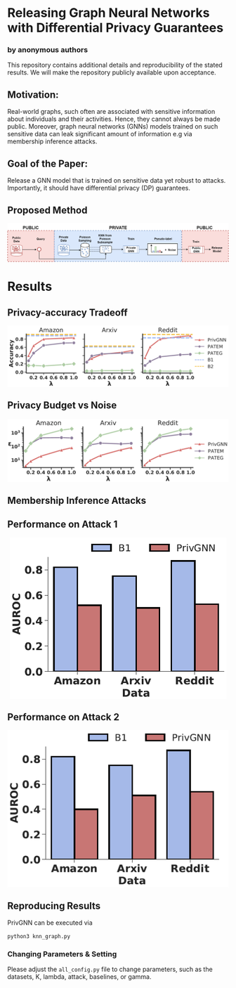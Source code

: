 # Releasing Graph Neural Networks with Differential Privacy Guarantees
### by anonymous authors
This repository contains additional details and reproducibility of the stated results. 
We will make the repository publicly available upon acceptance. 

## Motivation: 
Real-world graphs, such often are associated with sensitive information about individuals and their activities. Hence, they cannot always be made public. Moreover, graph neural networks (GNNs) models trained on such sensitive data can leak significant amount of information e.g via membership inference attacks.

## Goal of the Paper: 
Release a GNN model that is trained on sensitive data yet robust to attacks. Importantly, it should have differential privacy (DP) guarantees.

## Proposed Method
<p align=center><img style="vertical-align:middle" src="https://github.com/iyempissy/privGnn/blob/main/images/PrivGNN.png" /></p>


# Results
## Privacy-accuracy Tradeoff
<p align=center><img style="vertical-align:middle" src="https://github.com/iyempissy/privGnn/blob/main/images/accuracy_vs_noise.png" /></p>

## Privacy Budget vs Noise
<p align=center><img style="vertical-align:middle" src="https://github.com/iyempissy/privGnn/blob/main/images/privacybudget_vs_noise.png" /></p>

## Membership Inference Attacks
## Performance on Attack 1
<p align=center><img style="vertical-align:middle" src="https://github.com/iyempissy/privGnn/blob/main/images/miattack_1.png" /> </p>

## Performance on Attack 2
<p align=center><img style="vertical-align:middle" src="https://github.com/iyempissy/privGnn/blob/main/images/miattack_2.png" /> </p>


## Reproducing Results
PrivGNN can be executed via 
```
python3 knn_graph.py
```

### Changing Parameters & Setting
Please adjust the `all_config.py` file to change parameters, such as the datasets, K, lambda, attack, baselines, or gamma.
